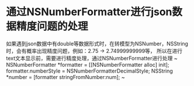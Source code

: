 # 通过NSNumberFormatter进行json数据精度问题的处理
  如果遇到json数据中有double等数据形式时，在转模型为NSNumber，NSString时，会有概率出现精度问题，例如：2.75 -> 2.74999999999等，
  所以在进行text文本显示前，需要进行精度处理，通过NSNumberFormatter进行处理
    ~
       NSNumberFormatter *formatter = [[NSNumberFormatter alloc] init];
       formatter.numberStyle = NSNumberFormatterDecimalStyle;
       NSString *number = [formatter stringFromNumber:num];
    ~

